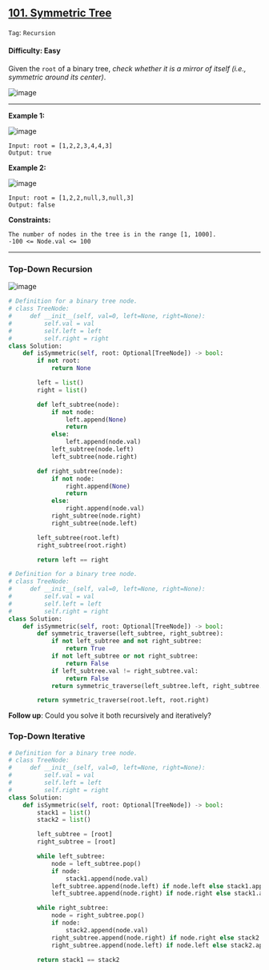 ## [101. Symmetric Tree](https://leetcode.com/problems/symmetric-tree/)

```Tag```: ```Recursion```

#### Difficulty: Easy

Given the ```root``` of a binary tree, _check whether it is a mirror of itself (i.e., symmetric around its center)_.

![image](https://user-images.githubusercontent.com/35042430/214945564-3d15c64d-d80d-4553-b555-90e7ea1b45d3.png)

---

__Example 1:__

![image](https://assets.leetcode.com/uploads/2021/02/19/symtree1.jpg)
```
Input: root = [1,2,2,3,4,4,3]
Output: true
```

__Example 2:__

![image](https://assets.leetcode.com/uploads/2021/02/19/symtree2.jpg)
```
Input: root = [1,2,2,null,3,null,3]
Output: false
```

__Constraints:__
```
The number of nodes in the tree is in the range [1, 1000].
-100 <= Node.val <= 100
```

---

### Top-Down Recursion

![image](https://leetcode.com/media/original_images/101_Symmetric_Mirror.png)

```Python
# Definition for a binary tree node.
# class TreeNode:
#     def __init__(self, val=0, left=None, right=None):
#         self.val = val
#         self.left = left
#         self.right = right
class Solution:
    def isSymmetric(self, root: Optional[TreeNode]) -> bool:
        if not root:
            return None

        left = list()
        right = list()

        def left_subtree(node):
            if not node:
                left.append(None)
                return
            else:
                left.append(node.val)
            left_subtree(node.left)
            left_subtree(node.right)

        def right_subtree(node):
            if not node:
                right.append(None)
                return
            else:
                right.append(node.val)
            right_subtree(node.right)
            right_subtree(node.left)

        left_subtree(root.left)
        right_subtree(root.right)

        return left == right
```

```Python
# Definition for a binary tree node.
# class TreeNode:
#     def __init__(self, val=0, left=None, right=None):
#         self.val = val
#         self.left = left
#         self.right = right
class Solution:
    def isSymmetric(self, root: Optional[TreeNode]) -> bool:
        def symmetric_traverse(left_subtree, right_subtree):
            if not left_subtree and not right_subtree:
                return True
            if not left_subtree or not right_subtree:
                return False
            if left_subtree.val != right_subtree.val:
                return False
            return symmetric_traverse(left_subtree.left, right_subtree.right) and symmetric_traverse(left_subtree.right, right_subtree.left)

        return symmetric_traverse(root.left, root.right)
```

__Follow up__: Could you solve it both recursively and iteratively?

### Top-Down Iterative

```Python
# Definition for a binary tree node.
# class TreeNode:
#     def __init__(self, val=0, left=None, right=None):
#         self.val = val
#         self.left = left
#         self.right = right
class Solution:
    def isSymmetric(self, root: Optional[TreeNode]) -> bool:
        stack1 = list()
        stack2 = list()

        left_subtree = [root]
        right_subtree = [root]

        while left_subtree:
            node = left_subtree.pop()
            if node:
                stack1.append(node.val)
            left_subtree.append(node.left) if node.left else stack1.append("L")
            left_subtree.append(node.right) if node.right else stack1.append("R")

        while right_subtree:
            node = right_subtree.pop()
            if node:
                stack2.append(node.val)
            right_subtree.append(node.right) if node.right else stack2.append("L")
            right_subtree.append(node.left) if node.left else stack2.append("R")

        return stack1 == stack2
```
